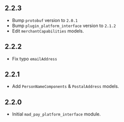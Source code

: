 ## 2.2.3

* Bump `protobuf` version to `2.0.1`
* Bump `plugin_platform_interface` version to `2.1.2`
* Edit `merchantCapabilities` models.


## 2.2.2

* Fix typo `emailAddress`

## 2.2.1

* Add `PersonNameComponents` & `PostalAddress` models.

## 2.2.0

* Initial `mad_pay_platform_interface` module.